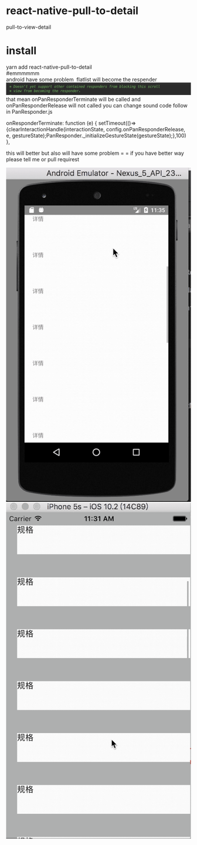 # react-native-pull-to-detail
pull-to-view-detail
# install   
yarn add react-native-pull-to-detail <br/>
#emmmmmm<br/>
android have some problem  flatlist will become the respender
![Alt text](https://github.com/pj0579/react-native-pull-to-detail/blob/master/set.png)
that mean onPanResponderTerminate will be called and onPanResponderRelease will not called
you can change sound code follow in PanResponder.js

 onResponderTerminate: function (e) {
        setTimeout(()=>{clearInteractionHandle(interactionState, config.onPanResponderRelease, e, gestureState);PanResponder._initializeGestureState(gestureState);},100)
      },
      
this will better but also will have some problem = = 
if you have better way please tell me or pull requirest

![Alt text](https://github.com/pj0579/react-native-pull-to-detail/blob/master/android-demo.gif?raw=true)
![Alt text](https://github.com/pj0579/react-native-pull-to-detail/blob/master/ios-demo.gif?raw=true)
